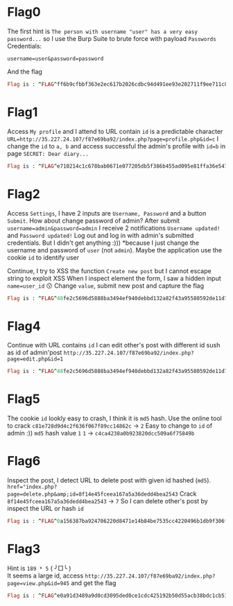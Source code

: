 # Flag0 
The first hint is `The person with username "user" has a very easy password...` so I use the Burp Suite to brute force with payload `Passwords` 
Credentials:
```
username=user&password=password
```
And the flag
```ruby
Flag is : ^FLAG^ff6b9cfbbf363e2ec617b2026cdbc94d491ee93e202711f9ee711c8d1143c2b1$FLAG$
```

# Flag1
Access `My profile` and I attend to URL contain `id` is a predictable character
`URL=http://35.227.24.107/f87e69ba92/index.php?page=profile.php&id=c` 
I change the `id` to `a, b` and access successful the admin's profile with `id=b` in page `SECRET: Dear diary...`
```ruby
Flag is : ^FLAG^e710214c1c678bab0671e077205db5f386b455ad095e81ffa36e5477bba1a3c1$FLAG$
```

# Flag2
Access `Settings`, I have 2 inputs are `Username, Password` and a button `Submit`. 
How about change password of admin?
After submit `username=admin&password=admin` I receive 2 notifications `Username updated!` and `Password updated!`
Log out and log in with admin's submitted credentials. But I didn't get anything :)))
*because I just change the username and password of `user` (not `admin`). Maybe the application use the cookie `id` to identify user

Continue, I try to XSS the function `Create new post` but I cannot escape string to exploit XSS
When I inspect element the form, I saw a hidden input `name=user_id` 😗 Change `value`, submit new post and capture the flag

```ruby
Flag is : ^FLAG^48fe2c5696d5888ba3494ef940debbd132a82f43a95580592de11d790ed60d91$FLAG$
```

# Flag4
Continue with URL contains `id` 
I can edit other's post with different id sush as id of admin'post `http://35.227.24.107/f87e69ba92/index.php?page=edit.php&id=1`

```ruby
Flag is : ^FLAG^48fe2c5696d5888ba3494ef940debbd132a82f43a95580592de11d790ed60d91$FLAG$
```

# Flag5
The cookie `id` lookly easy to crash, I think it is `md5` hash. Use the online tool to crack 
`c81e728d9d4c2f636f067f89cc14862c` -> `2`
Easy to change to `id` of admin :)) `md5` hash value `1`
`1` -> `c4ca4238a0b923820dcc509a6f75849b`

# Flag6
Inspect the post, I detect URL to delete post with given id hashed (`md5`).
`href="index.php?page=delete.php&amp;id=8f14e45fceea167a5a36dedd4bea2543`
Crack `8f14e45fceea167a5a36dedd4bea2543` -> `7`
So I can delete other's post by inspect the URL or hash `id`

```ruby
Flag is : ^FLAG^0a156387ba924706220d8471e14b84be7535cc4220496b1db9f306f16f9437b1$FLAG$
```

# Flag3
Hint is `189 * 5` ( ╯□╰ )  
It seems a large id, access `http://35.227.24.107/f87e69ba92/index.php?page=view.php&id=945` and get the flag
```ruby
Flag is : ^FLAG^e0a91d3489a9d0cd3095ded0ce1cdc425192b50d55acb38bdc1cb513eb700f86$FLAG$
```